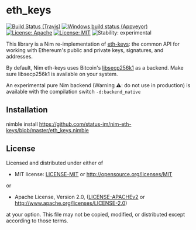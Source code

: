 # eth_keys

[![Build Status (Travis)](https://img.shields.io/travis/status-im/nim-eth-keys/master.svg?label=Linux%20/%20macOS "Linux/macOS build status (Travis)")](https://travis-ci.org/status-im/nim-eth-keys)
[![Windows build status (Appveyor)](https://img.shields.io/appveyor/ci/nimbus/nim-eth-keys/master.svg?label=Windows "Windows build status (Appveyor)")](https://ci.appveyor.com/project/nimbus/nim-eth-keys)
[![License: Apache](https://img.shields.io/badge/License-Apache%202.0-blue.svg)](https://opensource.org/licenses/Apache-2.0)
[![License: MIT](https://img.shields.io/badge/License-MIT-blue.svg)](https://opensource.org/licenses/MIT)
![Stability: experimental](https://img.shields.io/badge/stability-experimental-orange.svg)

This library is a Nim re-implementation of [eth-keys](https://github.com/ethereum/eth-keys): the common API for working with Ethereum's public and private keys, signatures, and addresses.

By default, Nim eth-keys uses Bitcoin's [libsecp256k1](https://github.com/bitcoin-core/secp256k1) as a backend. Make sure libsecp256k1 is available on your system.

An experimental pure Nim backend (Warning ⚠: do not use in production) is available with the compilation switch `-d:backend_native`

## Installation
nimble install https://github.com/status-im/nim-eth-keys/blob/master/eth_keys.nimble


## License

Licensed and distributed under either of

* MIT license: [LICENSE-MIT](LICENSE-MIT) or http://opensource.org/licenses/MIT

or

* Apache License, Version 2.0, ([LICENSE-APACHEv2](LICENSE-APACHEv2) or http://www.apache.org/licenses/LICENSE-2.0)

at your option. This file may not be copied, modified, or distributed except according to those terms.
